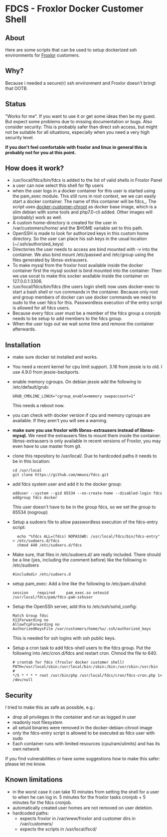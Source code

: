 # FDCS - Froxlor Docker Customer Shell

## About

Here are some scripts that can be used to setup dockerized ssh environments for
[Froxlor](https://www.froxlor.org) customers.

## Why?

Because i needed a secure(r) ssh environment and Froxlor doesn't bringt that OOTB.

## Status

"Works for me". If you want to use it or get some ideas then be my guest. But expect some problems due to missing
documentation or bugs. Also consider security: This is probably safer than direct ssh access, but might not be suitable
for all situations, especially when you need a very high security level.

**If you don't feel comfortable with froxlor and linux in general this is probably not for you at this point.**

## How does it work?

- /usr/local/fdcs/bin/fdcs is added to the list of valid shells in Froxlor Panel
- a user can now select this shell for ftp users
- when the user logs in a docker container for this user is started using the
  pam_exec module. This still runs in root context, we we can easily start a
  docker container. The name of this container will be fdcs_<username>.
  The script uses [docker-customer-chroot](https://github.com/mmunz/docker-customer-chroot)
  as docker base image, which is a slim debian with some tools and php7.0-cli added. Other images will (probably) work
  as well.
- A custom home-directory is created for the user in /var/customers/home/<username> and the $HOME variable set to this
  path.
- OpenSSH is made to look for authorized keys in this custom home directory. So the user can place his ssh keys in the
  usual location (~/.ssh/authorized_keys)
- Directories the user needs to access are bind mounted with -v into the container. We also bind mount /etc/passwd and
  /etc/group using the files generated by libnss-extrausers.
- To make mysql from the froxlor host available inside the docker container first the mysql socket is bind mounted
  into the container. Then we use socat to make this socker available inside the container on 127.0.0.1:3306.
- /usr/local/fdcs/bin/fdcs (the users login shell) now uses docker-exec to start
  a bash shell or run commands in the container. Because only root and group members
  of docker can use docker commands we need to sudo to the user fdcs for this.
  Passwordless execution of the entry script is allowed for all fdcs users.
- Because every fdcs user must be a member of the fdcs group a cronjob needs to
  be setup to add members to the fdcs group.
- When the user logs out we wait some time and remove the container afterwards.

## Installation

- make sure docker ist installed and works.
- You need a recent kernel for cpu limit support. 3.16 from jessie is to old. I use 4.9.0 from jessie-backports.
- enable memory cgroups. On debian jessie add the following to /etc/default/grub:

  ```
  GRUB_CMDLINE_LINUX="cgroup_enable=memory swapaccount=1"
  ```
  This needs a reboot now.
- you can check with docker version if cpu and memory cgroups are available. If they aren't you will see a warning. 
- **make sure you use froxlor with libnss-extrausers instead of libnss-mysql.**
  We need the extrausers files to mount them inside the container.
  libnss-extrausers is only available in recent versions of Froxlor, you may even have to use master from git.
- clone this repository to /usr/local/. Due to hardcoded paths it needs to be in this location:

  ```
  cd /usr/local
  git clone https://github.com/mmunz/fdcs.git
  ```
- add fdcs system user and add it to the docker group:

  ```
  adduser --system --gid 65534 --no-create-home --disabled-login fdcs
  addgroup fdcs docker
  ```
  This user doesn't have to be in the group fdcs, so we set the group to 65534 (nogroup)
- Setup a sudoers file to allow passwordless execution of the fdcs-entry script:

  ```
    echo "%fdcs ALL=(fdcs) NOPASSWD: /usr/local/fdcs/bin/fdcs-entry" > /etc/sudoers.d/fdcs
    chmod 440 /etc/sudoers.d/fdcs
  ```
- Make sure, that files in /etc/sudoers.d/ are really included. There should be a line (yes, including the comment
  before) like the following in /etc/sudoers
  
  ```
  #includedir /etc/sudoers.d
  ```
- setup pam_exec: Add a line like the following to /etc/pam.d/sshd:

  ```
  session    required     pam_exec.so seteuid /usr/local/fdcs/pam/fdcs-pam-sshuser
  ```
- Setup the OpenSSh server, add this to /etc/ssh/sshd_config:

  ```
  Match Group fdsc
  X11Forwarding no
  AllowTcpForwarding no
  AuthorizedKeysFile /var/customers/home/%u/.ssh/authorized_keys
  ```
  This is needed for ssh logins with ssh public keys. 
- Setup a cron task to add fdcs-shell users to the fdcs group. Put the following into /etc/cron.d/fdcs and restart cron.
  Chmod the file to 640. 
  ``` 
  # crontab for fdcs (froxlor docker customer shell)
  PATH=/usr/local/sbin:/usr/local/bin:/sbin:/bin:/usr/sbin:/usr/bin
  #
  */5 * * * * root /usr/bin/php /usr/local/fdcs/cron/fdcs-cron.php 1> /dev/null
  ```

## Security

I tried to make this as safe as possible, e.g.:

- drop all privileges in the container and run as logged in user
- readonly root filesystem
- all setuid binaries were removed in the docker-debian-chroot image
- only the fdcs-entry script is allowed to be executed as fdcs user with sudo
- Each container runs with limited resources (cpu/ram/ulimits) and has its own network

If you find vulnerabilities or have some suggestions how to make this safer: please let me know.

## Known limitations

- in the worst case it can take 10 minutes from setting the shell for a user to when he can log in. 5 minutes for the
  froxlor tasks cronjob + 5 minutes for the fdcs cronjob.
- automatically created user homes are not removed on user deletion.
- hardcoded paths:
  - expects froxlor in /var/www/froxlor and customer dirs in /var/customers/
  - expects the scripts in /usr/local/fscd/

